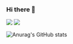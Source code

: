 ### Hi there 👋

<a href="버튼을 눌렀을 때 이동할 링크" target="_blank"><img src="https://img.shields.io/badge/Tistory-000000?style=plastic&logo=Tistory&logoColor=white"/></a>
<a href="버튼을 눌렀을 때 이동할 링크" target="_blank"><img src="[https://img.shields.io/badge/galashow7@gmail.com-000000?style=plastic&logo=Tistory&logoColor=white](https://img.shields.io/badge/Gmail-EA4335?style=plastic&logo=Gmail&logoColor=white)"/></a>

![Anurag's GitHub stats](https://github-readme-stats.vercel.app/api?username=KorBetterCoder&show_icons=true&theme=radical)
<!--
**KorBetterCoder/KorBetterCoder** is a ✨ _special_ ✨ repository because its `README.md` (this file) appears on your GitHub profile.

Here are some ideas to get you started:

- 🔭 I’m currently working on ...
- 🌱 I’m currently learning ...
- 👯 I’m looking to collaborate on ...
- 🤔 I’m looking for help with ...
- 💬 Ask me about ...
- 📫 How to reach me: ...
- 😄 Pronouns: ...
- ⚡ Fun fact: ...
-->
